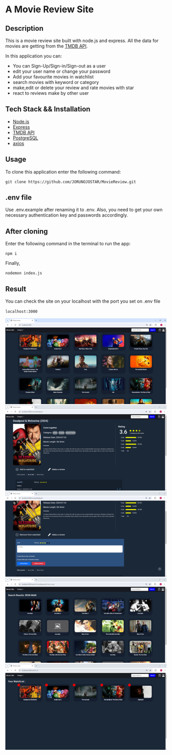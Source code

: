 # A Movie Review Site

## Description

This is a movie review site built with node.js and express. All the data for movies are getting from the [TMDB API](https://developer.themoviedb.org/docs/getting-started).

In this application you can:
- You can Sign-Up/Sign-in/Sign-out as a user
- edit your user name or change your password
- Add your favourite movies in watchlist
- search movies with keyword or category
- make,edit or delete your review and rate movies with star
- react to reviews make by other user


## Tech Stack && Installation
- [Node.js](https://nodejs.org/en)
- [Express](https://expressjs.com/)
- [TMDB API](https://developer.themoviedb.org/docs/getting-started)
- [PostgreSQL](https://www.postgresql.org/download/)
- [axios](https://github.com/axios/axios/)
   

## Usage
To clone this application enter the following command:
```
git clone https://github.com/JORUNOJOSTAR/MovieReview.git
```

## .env file

Use .env.example after renaming it to .env. Also, you need to get your own necessary authentication key and passwords accordingly.

## After cloning

Enter the following command in the terminal to run the app:

```
npm i
```

Finally,

```
nodemon index.js
```

## Result

You can check the site on your localhost with the port you set on .env file

`localhost:3000`

![My Image](screenshot/home.png)
![My Image](screenshot/movieInfo.png)
![My Image](screenshot/reviews.png)
![My Image](screenshot/search.png)
![My Image](screenshot/watchlist.png)

